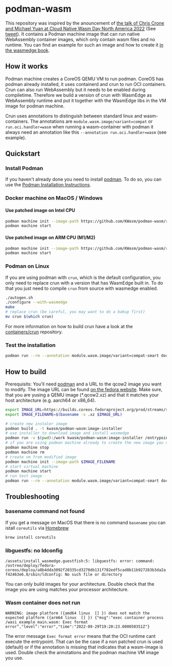 # podman-wasm
This repository was inspired by the anouncement of [the talk of Chris Crone and Michael Yuan at Cloud Native Wasm Day North America 2022](https://sched.co/1AUDh) (See [tweet](https://twitter.com/0xE282B0/status/1573581756556533761?s=20&t=Z9vCkTv56lLs9UOLZzEk2A)). It contains a Podman machine image that can run native WebAssembly container images, which only contain wasm files and no runtime. You can find an example for such an image and how to create it [in the wasmedge book](https://wasmedge.org/book/en/use_cases/kubernetes/demo/wasi.html).

## How it works
Podman machine creates a CoreOS QEMU VM to run podman. CoreOS has podman already installed, it uses containerd and crun to run OCI containers. Crun can also run WebAssembly but it needs to be enabled during compiletime. Therefore we build a version of crun with WasmEdge as WebAssembly runtime and put it together with the WasmEdge libs in the VM image for podman machine.

Crun uses annotations to distinguish between standard linux and wasm-containers. The annotations are `module.wasm.image/variant=compat` or `run.oci.handler=wasm` when running a wasm-container with podman it always need an annotation like this `--annotation run.oci.handler=wasm` (see example).

## Quickstart
### Install Podman
If you haven't already done you need to install [podman](https://podman.io/). To do so, you can use the [Podman Installation Instructions](https://podman.io/getting-started/installation).

### Docker machine on MacOS / Windows
#### Use patched image on Intel CPU 
```bash
podman machine init --image-path https://github.com/KWasm/podman-wasm/releases/download/36.20220906.3.2/fedora-coreos-36.20220906.3.2-qemu.x86_64.qcow2.xz
podman machine start
```
#### Use patched image on ARM CPU (M1/M2)
```bash
podman machine init --image-path https://github.com/KWasm/podman-wasm/releases/download/36.20220906.3.2/fedora-coreos-36.20220906.3.2-qemu.aarch64.qcow2.xz
podman machine start
```

### Podman on Linux
If you are using podman with `crun`, which is the default configuration, you only need to replace crun with a version that has WasmEdge built in. To do that you just need to compile `crun` from source with wasmedge enabled.
```bash
./autogen.sh
./configure --with-wasmedge
make
# replace crun (be careful, you may want to do a bakup first)
mv crun $(which crun)
```
For more information on how to build crun have a look at the [containers/crun](https://github.com/containers/crun) repository.
### Test the installation
```bash
podman run --rm --annotation module.wasm.image/variant=compat-smart docker.io/wasmedge/example-wasi:latest /wasi_example_main.wasm 50000000
```

## How to build
Prerequisits:
You'll need [podman](https://podman.io/) and a URL to the qcow2 image you want to modify. The image URL can be found [on the fedora website](https://getfedora.org/en/coreos/download?tab=metal_virtualized). Make sure, that you are yusing a QEMU image (*.qcow2.xz) and that it matches your host architecture (e.g. aarch64 or x86_64).

```bash
export IMAGE_URL=https://builds.coreos.fedoraproject.org/prod/streams/stable/builds/36.20220906.3.2/x86_64/fedora-coreos-36.20220906.3.2-qemu.x86_64.qcow2.xz
export IMAGE_FILENAME=$(basename -s .xz $IMAGE_URL)

# create new instaler image
podman build . -t kwasm/podman-wasm:image-installer
# use installer to download image and install wasmedge
podman run -v $(pwd):/work kwasm/podman-wasm:image-installer /entrypoint.sh $IMAGE_URL 
# if you are using podman machine already to create the new image you need to remove the existing VM
podman machine stop
podman machine rm
# create vm from modified image
podman machine init --image-path $IMAGE_FILENAME
# start virtual machine
podman machine start
# run test image
podman run --rm --annotation module.wasm.image/variant=compat-smart docker.io/wasmedge/example-wasi:latest  /wasi_example_main.wasm 50000000
```

## Troubleshooting
### basename command not found
If you get a message on MacOS that there is no command `basename` you can istall `coreutils` via [Homebrew](https://brew.sh/)
```bash
brew install coreutils
```

### libguestfs: no ldconfig
`/assets/install_wasmedge.guestfish:5: libguestfs: error: command: /ostree/deploy/fedora-coreos/deploy/a8b4dda3092f20335cd3270db131f782edf5cad8b11b927283b3da2af42463e6.0/sbin/ldconfig: No such file or directory`

You can only build images for your architecture. Double check that the image you are using matches your processor architecture.

### Wasm container does not run
`WARNING: image platform ({amd64 linux  [] }) does not match the expected platform ({arm64 linux  [] })
{"msg":"exec container process /wasi_example_main.wasm: Exec format error","level":"error","time":"2022-09-29T19:20:23.000050351Z"}`

The error message `Exec format error` means that the OCI runtime cant execute the entrypoint. That can be the case if a non patched crun is used (default) or if the annotation is missing that indicates that a wasm-image is used. Double check the annotations and the podman machine VM image you use.